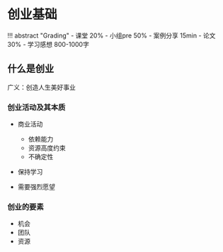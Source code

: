 # 创业基础

!!! abstract "Grading"
    - 课堂 20%
    - 小组pre 50%
        - 案例分享 15min
    - 论文 30%
        - 学习感想 800-1000字

## 什么是创业

广义：创造人生美好事业

### 创业活动及其本质

- 商业活动
    - 依赖能力
    - 资源高度约束
    - 不确定性


- 保持学习
- 需要强烈愿望

### 创业的要素

- 机会
- 团队
- 资源